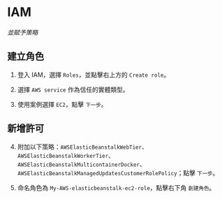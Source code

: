 # IAM

_並賦予策略_

## 建立角色

1. 登入 IAM，選擇 `Roles`，並點擊右上方的 `Create role`。

2. 選擇 `AWS service` 作為信任的實體類型。

3. 使用案例選擇 `EC2`，點擊 `下一步`。

## 新增許可

4. 附加以下策略：`AWSElasticBeanstalkWebTier`、`AWSElasticBeanstalkWorkerTier`、`AWSElasticBeanstalkMulticontainerDocker`、`AWSElasticBeanstalkManagedUpdatesCustomerRolePolicy`；點擊 `下一步`。

5. 命名角色為 `My-AWS-elasticbeanstalk-ec2-role`，點擊右下角 `創建角色`。

